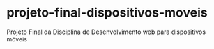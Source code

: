 # projeto-final-dispositivos-moveis
Projeto Final da Disciplina de Desenvolvimento web para dispositivos móveis
